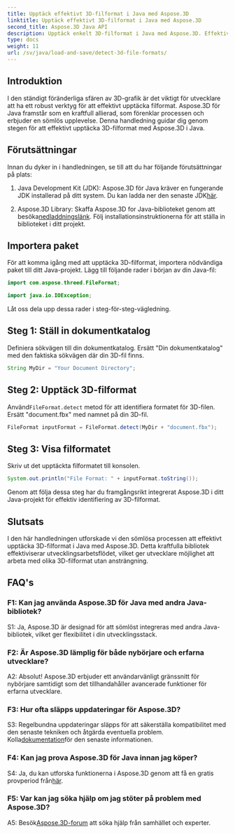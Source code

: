 ```yaml
---
title: Upptäck effektivt 3D-filformat i Java med Aspose.3D
linktitle: Upptäck effektivt 3D-filformat i Java med Aspose.3D
second_title: Aspose.3D Java API
description: Upptäck enkelt 3D-filformat i Java med Aspose.3D. Effektivisera din utvecklingsprocess med detta kraftfulla bibliotek.
type: docs
weight: 11
url: /sv/java/load-and-save/detect-3d-file-formats/
---
```

## Introduktion

I den ständigt föränderliga sfären av 3D-grafik är det viktigt för utvecklare att ha ett robust verktyg för att effektivt upptäcka filformat. Aspose.3D för Java framstår som en kraftfull allierad, som förenklar processen och erbjuder en sömlös upplevelse. Denna handledning guidar dig genom stegen för att effektivt upptäcka 3D-filformat med Aspose.3D i Java.

## Förutsättningar

Innan du dyker in i handledningen, se till att du har följande förutsättningar på plats:

1. Java Development Kit (JDK): Aspose.3D för Java kräver en fungerande JDK installerad på ditt system. Du kan ladda ner den senaste JDK[här](https://www.oracle.com/java/technologies/javase-downloads.html).

2.  Aspose.3D Library: Skaffa Aspose.3D for Java-biblioteket genom att besöka[nedladdningslänk](https://releases.aspose.com/3d/java/). Följ installationsinstruktionerna för att ställa in biblioteket i ditt projekt.

## Importera paket

För att komma igång med att upptäcka 3D-filformat, importera nödvändiga paket till ditt Java-projekt. Lägg till följande rader i början av din Java-fil:

```java
import com.aspose.threed.FileFormat;

import java.io.IOException;
```

Låt oss dela upp dessa rader i steg-för-steg-vägledning.

## Steg 1: Ställ in dokumentkatalog

Definiera sökvägen till din dokumentkatalog. Ersätt "Din dokumentkatalog" med den faktiska sökvägen där din 3D-fil finns.

```java
String MyDir = "Your Document Directory";
```

## Steg 2: Upptäck 3D-filformat

 Använd`FileFormat.detect` metod för att identifiera formatet för 3D-filen. Ersätt "document.fbx" med namnet på din 3D-fil.

```java
FileFormat inputFormat = FileFormat.detect(MyDir + "document.fbx");
```

## Steg 3: Visa filformatet

Skriv ut det upptäckta filformatet till konsolen.

```java
System.out.println("File Format: " + inputFormat.toString());
```

Genom att följa dessa steg har du framgångsrikt integrerat Aspose.3D i ditt Java-projekt för effektiv identifiering av 3D-filformat.

## Slutsats

I den här handledningen utforskade vi den sömlösa processen att effektivt upptäcka 3D-filformat i Java med Aspose.3D. Detta kraftfulla bibliotek effektiviserar utvecklingsarbetsflödet, vilket ger utvecklare möjlighet att arbeta med olika 3D-filformat utan ansträngning.

## FAQ's

### F1: Kan jag använda Aspose.3D för Java med andra Java-bibliotek?

S1: Ja, Aspose.3D är designad för att sömlöst integreras med andra Java-bibliotek, vilket ger flexibilitet i din utvecklingsstack.

### F2: Är Aspose.3D lämplig för både nybörjare och erfarna utvecklare?

A2: Absolut! Aspose.3D erbjuder ett användarvänligt gränssnitt för nybörjare samtidigt som det tillhandahåller avancerade funktioner för erfarna utvecklare.

### F3: Hur ofta släpps uppdateringar för Aspose.3D?

 S3: Regelbundna uppdateringar släpps för att säkerställa kompatibilitet med den senaste tekniken och åtgärda eventuella problem. Kolla[dokumentation](https://reference.aspose.com/3d/java/)för den senaste informationen.

### F4: Kan jag prova Aspose.3D för Java innan jag köper?

 S4: Ja, du kan utforska funktionerna i Aspose.3D genom att få en gratis provperiod från[här](https://releases.aspose.com/).

### F5: Var kan jag söka hjälp om jag stöter på problem med Aspose.3D?

 A5: Besök[Aspose.3D-forum](https://forum.aspose.com/c/3d/18) att söka hjälp från samhället och experter.